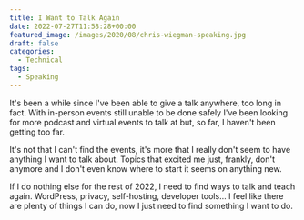 ```yaml
---
title: I Want to Talk Again
date: 2022-07-27T11:58:28+00:00
featured_image: /images/2020/08/chris-wiegman-speaking.jpg
draft: false
categories:
  - Technical
tags:
  - Speaking
---
```


It's been a while since I've been able to give a talk anywhere, too long in fact. With in-person events still unable to be done safely I've been looking for more podcast and virtual events to talk at but, so far, I haven't been getting too far.

It's not that I can't find the events, it's more that I really don't seem to have anything I want to talk about. Topics that excited me just, frankly, don't anymore and I don't even know where to start it seems on anything new.

If I do nothing else for the rest of 2022, I need to find ways to talk and teach again. WordPress, privacy, self-hosting, developer tools... I feel like there are plenty of things I can do, now I just need to find something I want to do.
